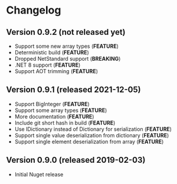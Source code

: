 # Changelog

## Version 0.9.2 (not released yet)
- Support some new array types (**FEATURE**)
- Deterministic build (**FEATURE**)
- Dropped NetStandard support (**BREAKING**)
- .NET 8 support (**FEATURE**)
- Support AOT trimming (**FEATURE**)

## Version 0.9.1 (released 2021-12-05)
- Support BigInteger (**FEATURE**)
- Support some array types (**FEATURE**)
- More documentation (**FEATURE**)
- Include git short hash in build (**FEATURE**)
- Use IDictionary instead of Dictionary for serialization (**FEATURE**)
- Support single value deserialization from dictionary (**FEATURE**)
- Support single element deserialization from array (**FEATURE**)

## Version 0.9.0 (released 2019-02-03)
- Initial Nuget release